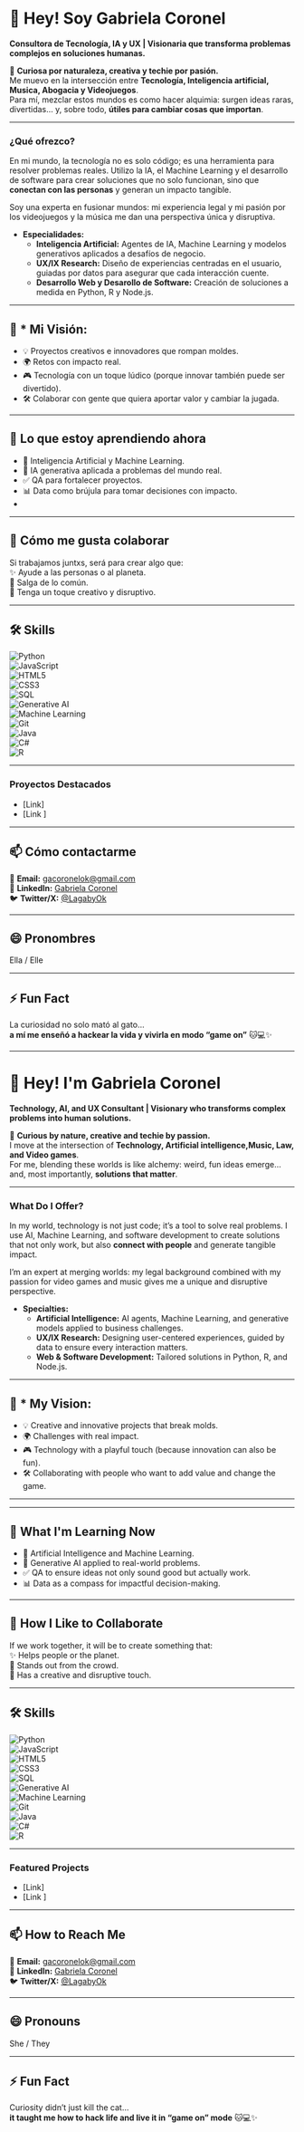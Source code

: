 # 👋 Hey! Soy Gabriela Coronel
**Consultora de Tecnología, IA y UX | Visionaria que transforma problemas complejos en soluciones humanas.**


🌟 **Curiosa por naturaleza, creativa y techie por pasión.**  
Me muevo en la intersección entre **Tecnología, Inteligencia artificial, Musica, Abogacia y Videojuegos**.  
Para mí, mezclar estos mundos es como hacer alquimia: surgen ideas raras, divertidas… y, sobre todo, **útiles para cambiar cosas que importan**.  

---
### **¿Qué ofrezco?**

En mi mundo, la tecnología no es solo código; es una herramienta para resolver problemas reales. Utilizo la IA, el Machine Learning y el desarrollo de software para crear soluciones que no solo funcionan, sino que **conectan con las personas** y generan un impacto tangible.

Soy una experta en fusionar mundos: mi experiencia legal y mi pasión por los videojuegos y la música me dan una perspectiva única y disruptiva.

* **Especialidades:**
    * **Inteligencia Artificial:** Agentes de IA, Machine Learning y modelos generativos aplicados a desafíos de negocio.
    * **UX/IX Research:** Diseño de experiencias centradas en el usuario, guiadas por datos para asegurar que cada interacción cuente.
    * **Desarrollo Web y Desarollo de Software:** Creación de soluciones a medida en Python, R y Node.js.

---

## 👀 * **Mi Visión:**
- 💡 Proyectos creativos e innovadores que rompan moldes.  
- 🌍 Retos con impacto  real.  
- 🎮 Tecnología con un toque lúdico (porque innovar también puede ser divertido).  
- 🛠️ Colaborar con gente que quiera aportar valor y cambiar la jugada.  

---

## 🌱 Lo que estoy aprendiendo ahora  
- 🤖 Inteligencia Artificial y Machine Learning.  
- 🧠 IA generativa aplicada a problemas del mundo real.  
- ✅ QA para fortalecer proyectos.  
- 📊 Data como brújula para tomar decisiones con impacto.
- 

---

## 💞️ Cómo me gusta colaborar  
Si trabajamos juntxs, será para crear algo que:  
✨ Ayude a las personas o al planeta.  
🚀 Salga de lo común.  
🎨 Tenga un toque creativo y disruptivo.  

---

## 🛠️ Skills  

![Python](https://img.shields.io/badge/Python-3776AB?style=for-the-badge&logo=python&logoColor=white)  
![JavaScript](https://img.shields.io/badge/JavaScript-F7DF1E?style=for-the-badge&logo=javascript&logoColor=black)  
![HTML5](https://img.shields.io/badge/HTML5-E34F26?style=for-the-badge&logo=html5&logoColor=white)  
![CSS3](https://img.shields.io/badge/CSS3-1572B6?style=for-the-badge&logo=css3&logoColor=white)  
![SQL](https://img.shields.io/badge/SQL-4479A1?style=for-the-badge&logo=MySQL&logoColor=white)  
![Generative AI](https://img.shields.io/badge/Generative_AI-FF6F00?style=for-the-badge&logo=openai&logoColor=white)  
![Machine Learning](https://img.shields.io/badge/Machine_Learning-102230?style=for-the-badge&logo=tensorflow&logoColor=orange)  
![Git](https://img.shields.io/badge/Git-F05032?style=for-the-badge&logo=git&logoColor=white)  
![Java](https://img.shields.io/badge/Java-007396?style=for-the-badge&logo=openjdk&logoColor=white)  
![C#](https://img.shields.io/badge/C%23-239120?style=for-the-badge&logo=c-sharp&logoColor=white)  
![R](https://img.shields.io/badge/R-276DC3?style=for-the-badge&logo=r&logoColor=white)  

---

### **Proyectos Destacados**

* [Link]
* [Link ]


---
## 📫 Cómo contactarme  
📧 **Email:** gacoronelok@gmail.com  
🔗 **LinkedIn:** [Gabriela Coronel](https://www.linkedin.com/in/gabriela-coronel-43a0a4286/)  
🐦 **Twitter/X:** [@LagabyOk](https://x.com/LagabyOk)  

---

## 😄 Pronombres  
Ella / Elle  

---

## ⚡ Fun Fact  
La curiosidad no solo mató al gato…  
**a mí me enseñó a hackear la vida y vivirla en modo “game on”** 🐱💻✨  


---


# 👋 Hey! I'm Gabriela Coronel
**Technology, AI, and UX Consultant | Visionary who transforms complex problems into human solutions.**

🌟 **Curious by nature, creative and techie by passion.**  
I move at the intersection of **Technology, Artificial intelligence,Music, Law, and Video games**.  
For me, blending these worlds is like alchemy: weird, fun ideas emerge… and, most importantly, **solutions that matter**.  

---

### **What Do I Offer?**

In my world, technology is not just code; it’s a tool to solve real problems. I use AI, Machine Learning, and software development to create solutions that not only work, but also **connect with people** and generate tangible impact.  

I’m an expert at merging worlds: my legal background combined with my passion for video games and music gives me a unique and disruptive perspective.  

* **Specialties:**
    * **Artificial Intelligence:** AI agents, Machine Learning, and generative models applied to business challenges.  
    * **UX/IX Research:** Designing user-centered experiences, guided by data to ensure every interaction matters.  
    * **Web & Software Development:** Tailored solutions in Python, R, and Node.js.  

---

## 👀 * **My Vision:**
- 💡 Creative and innovative projects that break molds.  
- 🌍 Challenges with real impact.  
- 🎮 Technology with a playful touch (because innovation can also be fun).  
- 🛠️ Collaborating with people who want to add value and change the game.  

---

---

## 🌱 What I'm Learning Now  
- 🤖 Artificial Intelligence and Machine Learning.  
- 🧠 Generative AI applied to real-world problems.  
- ✅ QA to ensure ideas not only sound good but actually work.  
- 📊 Data as a compass for impactful decision-making.  

---

## 💞️ How I Like to Collaborate  
If we work together, it will be to create something that:  
✨ Helps people or the planet.  
🚀 Stands out from the crowd.  
🎨 Has a creative and disruptive touch.  

---

## 🛠️ Skills  

![Python](https://img.shields.io/badge/Python-3776AB?style=for-the-badge&logo=python&logoColor=white)  
![JavaScript](https://img.shields.io/badge/JavaScript-F7DF1E?style=for-the-badge&logo=javascript&logoColor=black)  
![HTML5](https://img.shields.io/badge/HTML5-E34F26?style=for-the-badge&logo=html5&logoColor=white)  
![CSS3](https://img.shields.io/badge/CSS3-1572B6?style=for-the-badge&logo=css3&logoColor=white)  
![SQL](https://img.shields.io/badge/SQL-4479A1?style=for-the-badge&logo=MySQL&logoColor=white)  
![Generative AI](https://img.shields.io/badge/Generative_AI-FF6F00?style=for-the-badge&logo=openai&logoColor=white)  
![Machine Learning](https://img.shields.io/badge/Machine_Learning-102230?style=for-the-badge&logo=tensorflow&logoColor=orange)  
![Git](https://img.shields.io/badge/Git-F05032?style=for-the-badge&logo=git&logoColor=white)  
![Java](https://img.shields.io/badge/Java-007396?style=for-the-badge&logo=openjdk&logoColor=white)  
![C#](https://img.shields.io/badge/C%23-239120?style=for-the-badge&logo=c-sharp&logoColor=white)  
![R](https://img.shields.io/badge/R-276DC3?style=for-the-badge&logo=r&logoColor=white)  

---

### **Featured Projects**
* [Link]
* [Link ]
---

## 📫 How to Reach Me  
📧 **Email:** gacoronelok@gmail.com  
🔗 **LinkedIn:** [Gabriela Coronel](https://www.linkedin.com/in/gabriela-coronel-43a0a4286/)  
🐦 **Twitter/X:** [@LagabyOk](https://x.com/LagabyOk)  

---

## 😄 Pronouns  
She / They  

---

## ⚡ Fun Fact  
Curiosity didn’t just kill the cat…  
**it taught me how to hack life and live it in “game on” mode** 🐱💻✨  
